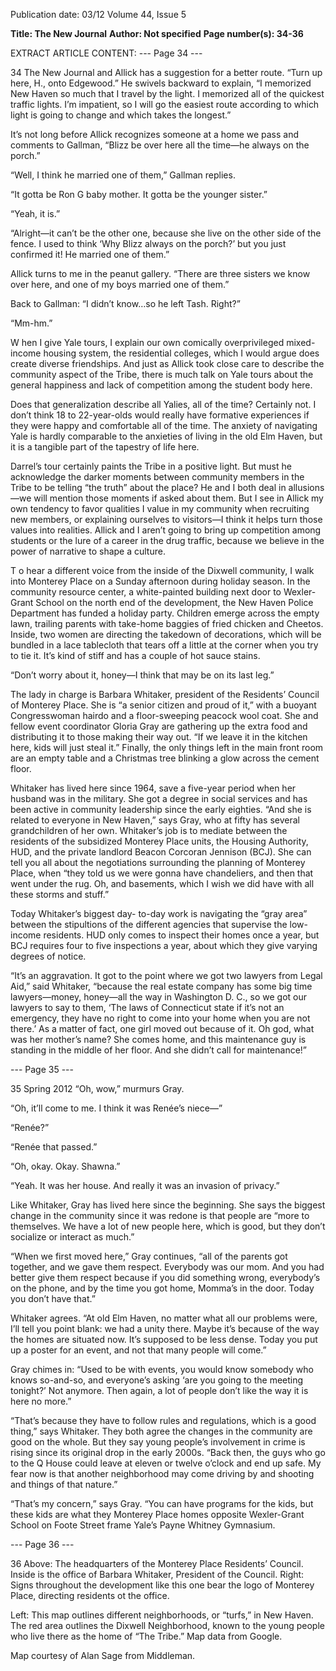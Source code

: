 Publication date: 03/12
Volume 44, Issue 5

**Title: The New Journal**
**Author: Not specified**
**Page number(s): 34-36**

EXTRACT ARTICLE CONTENT:
--- Page 34 ---

34
The New Journal
and Allick has a suggestion for a 
better route. “Turn up here, H., onto 
Edgewood.” He swivels backward to 
explain, “I memorized New Haven 
so much that I travel by the light. I 
memorized all of the quickest traffic 
lights. I’m impatient, so I will go the 
easiest route according to which light 
is going to change and which takes the 
longest.”

It’s not long before Allick 
recognizes someone at a home we pass 
and comments to Gallman, “Blizz be 
over here all the time—he always on 
the porch.”

“Well, I think he married one of 
them,” Gallman replies.

“It gotta be Ron G baby mother. 
It gotta be the younger sister.”

“Yeah, it is.”

“Alright—it can’t be the other 
one, because she live on the other side 
of the fence. I used to think ‘Why 
Blizz always on the porch?’ but you 
just confirmed it! He married one of 
them.” 

Allick turns to me in the peanut 
gallery. “There are three sisters we 
know over here, and one of my boys 
married one of them.” 

Back to Gallman: “I didn’t 
know…so he left Tash. Right?”

“Mm-hm.”

W
hen I give Yale tours, I 
explain our own comically 
overprivileged mixed-income housing 
system, the residential colleges, which 
I would argue does create diverse 
friendships. And just as Allick took 
close care to describe the community 
aspect of the Tribe, there is much 
talk on Yale tours about the general 
happiness and lack of competition 
among the student body here. 

Does that generalization describe 
all Yalies, all of the time? Certainly not. 
I don’t think 18 to 22-year-olds would 
really have formative experiences if 
they were happy and comfortable all 
of the time.  The anxiety of navigating 
Yale is hardly comparable to the 
anxieties of living in the old Elm 
Haven, but it is a tangible part of the 
tapestry of life here.

Darrel’s tour certainly paints the 
Tribe in a positive light. But must he 
acknowledge the darker moments 
between community members in 
the Tribe to be telling “the truth” 
about the place? He and I both deal 
in allusions—we will mention those 
moments if asked about them. But 
I see in Allick my own tendency 
to favor qualities I value in my 
community when recruiting new 
members, or explaining ourselves to 
visitors—I think it helps turn those 
values into realities. Allick and I aren’t 
going to bring up competition among 
students or the lure of a career in the 
drug traffic, because we believe in the 
power of narrative to shape a culture. 

T
o hear a different voice from the 
inside of the Dixwell community, 
I walk into Monterey Place on a 
Sunday afternoon during holiday 
season. In the community resource 
center, a white-painted building next 
door to Wexler-Grant School on 
the north end of the development, 
the New Haven Police Department 
has funded a holiday party. Children 
emerge across the empty lawn, trailing 
parents with take-home baggies of 
fried chicken and Cheetos. Inside, two 
women are directing the takedown of 
decorations, which will be bundled in 
a lace tablecloth that tears off a little 
at the corner when you try to tie it. It’s 
kind of stiff and has a couple of hot 
sauce stains. 

“Don’t worry about it, honey—I 
think that may be on its last leg.”

The lady in charge is Barbara 
Whitaker, president of the Residents’ 
Council of Monterey Place. She is “a 
senior citizen and proud of it,” with a 
buoyant Congresswoman hairdo and 
a floor-sweeping peacock wool coat. 
She and fellow event coordinator 
Gloria Gray are gathering up the 
extra food and distributing it to those 
making their way out. “If we leave it in 
the kitchen here, kids will just steal it.” 
Finally, the only things left in the main 
front room are an empty table and a 
Christmas tree blinking a glow across 
the cement floor.

Whitaker has lived here since 
1964, save a five-year period when her 
husband was in the military.  She got a 
degree in social services and has been 
active in community leadership since 
the early eighties. “And she is related 
to everyone in New Haven,” says Gray, 
who at fifty has several grandchildren 
of her own. Whitaker’s job is to 
mediate between the residents of the 
subsidized Monterey Place units, the 
Housing Authority, HUD, and the 
private landlord Beacon Corcoran 
Jennison (BCJ). She can tell you all 
about the negotiations surrounding 
the planning of Monterey Place, when 
“they told us we were gonna have 
chandeliers, and then that went under 
the rug. Oh, and basements, which I 
wish we did have with all these storms 
and stuff.” 

Today Whitaker’s biggest day-
to-day work is navigating the “gray 
area” between the stipultions of the 
different agencies that supervise the 
low-income residents. HUD only 
comes to inspect their homes once 
a year, but BCJ requires four to five 
inspections a year, about which they 
give varying degrees of notice. 

“It’s an aggravation. It got to the 
point where we got two lawyers from 
Legal Aid,” said Whitaker, “because 
the real estate company has some big 
time 
lawyers—money, 
honey—all 
the way in Washington D. C., so we 
got our lawyers to say to them, ‘The 
laws of Connecticut state if it’s not 
an emergency, they have no right to 
come into your home when you are 
not there.’ As a matter of fact, one girl 
moved out because of it. Oh god, what 
was her mother’s name? She comes 
home, and this maintenance guy is 
standing in the middle of her floor. 
And she didn’t call for maintenance!”


--- Page 35 ---

35
Spring 2012
“Oh, wow,” murmurs Gray. 

“Oh, it’ll come to me. I think it 
was Renée’s niece—”

“Renée?”

“Renée that passed.”

“Oh, okay. Okay. Shawna.”

“Yeah. It was her house. And 
really it was an invasion of privacy.”

Like Whitaker, Gray has lived 
here since the beginning. She says the 
biggest change in the community since 
it was redone is that people are “more 
to themselves. We have a lot of new 
people here, which is good, but they 
don’t socialize or interact as much.” 

“When we first moved here,” 
Gray continues, “all of the parents 
got together, and we gave them 
respect. Everybody was our mom. 
And you had better give them respect 
because if you did something wrong, 
everybody’s on the phone, and by the 
time you got home, Momma’s in the 
door. Today you don’t have that.”

Whitaker agrees. “At old Elm 
Haven, no matter what all our 
problems were, I’ll tell you point 
blank: we had a unity there. Maybe 
it’s because of the way the homes are 
situated now. It’s supposed to be less 
dense. Today you put up a poster for 
an event, and not that many people 
will come.” 

Gray chimes in: “Used to be with 
events, you would know somebody 
who knows so-and-so, and everyone’s 
asking ‘are you going to the meeting 
tonight?’ Not anymore. Then again, a 
lot of people don’t like the way it is 
here no more.”

“That’s because they have to 
follow rules and regulations, which is a 
good thing,” says Whitaker. They both 
agree the changes in the community 
are good on the whole. But they say 
young people’s involvement in crime 
is rising since its original drop in the 
early 2000s. “Back then, the guys 
who go to the Q House could leave 
at eleven or twelve o’clock and end 
up safe.  My fear now is that another 
neighborhood may come driving 
by and shooting and things of that 
nature.”

“That’s my concern,” says Gray. 
“You can have programs for the 
kids, but these kids are what they 
Monterey Place homes opposite Wexler-Grant School on Foote Street 
frame Yale’s Payne Whitney Gymnasium.


--- Page 36 ---

36
Above: The headquarters of the Monterey Place 
Residents’ Council. Inside is the office of Barbara 
Whitaker, President of the Council. Right: Signs 
throughout the development like this one bear the 
logo of Monterey Place, directing residents ot the 
office.

Left: This map outlines different 
neighborhoods, or “turfs,” in New 
Haven. The red area outlines the 
Dixwell Neighborhood, known to the 
young people who live there as the 
home of “The Tribe.” Map data from 
Google.

Map courtesy of Alan Sage from Middleman.